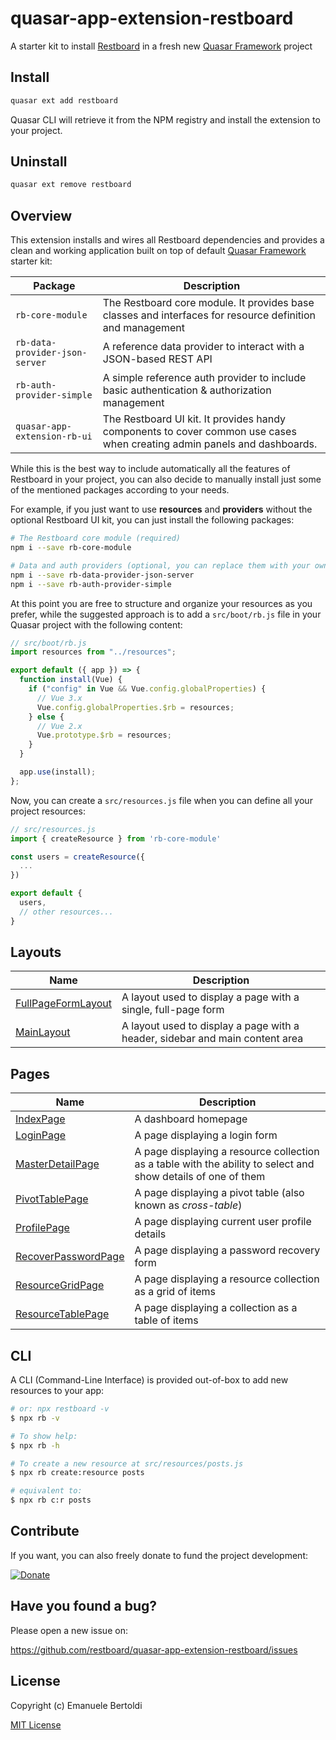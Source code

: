 # quasar-app-extension-restboard

A starter kit to install [Restboard](https://restboard.github.io/) in a fresh new [Quasar Framework](https://donate.quasar.dev) project

## Install

```bash
quasar ext add restboard
```

Quasar CLI will retrieve it from the NPM registry and install the extension to your project.

## Uninstall

```bash
quasar ext remove restboard
```

## Overview

This extension installs and wires all Restboard dependencies and provides
a clean and working application built on top of default [Quasar Framework](https://quasar.dev)
starter kit:

| Package                        | Description                                                                                                             |
| ------------------------------ | ----------------------------------------------------------------------------------------------------------------------- |
| `rb-core-module`               | The Restboard core module. It provides base classes and interfaces for resource definition and management               |
| `rb-data-provider-json-server` | A reference data provider to interact with a JSON-based REST API                                                        |
| `rb-auth-provider-simple`      | A simple reference auth provider to include basic authentication & authorization management                             |
| `quasar-app-extension-rb-ui`   | The Restboard UI kit. It provides handy components to cover common use cases when creating admin panels and dashboards. |

While this is the best way to include automatically all the features of
Restboard in your project, you can also decide to manually install just
some of the mentioned packages according to your needs.

For example, if you just want to use **resources** and **providers** without
the optional Restboard UI kit, you can just install the following packages:

```bash
# The Restboard core module (required)
npm i --save rb-core-module

# Data and auth providers (optional, you can replace them with your owns)
npm i --save rb-data-provider-json-server
npm i --save rb-auth-provider-simple
```

At this point you are free to structure and organize your resources as you
prefer, while the suggested approach is to add a `src/boot/rb.js` file in
your Quasar project with the following content:

```js
// src/boot/rb.js
import resources from "../resources";

export default ({ app }) => {
  function install(Vue) {
    if ("config" in Vue && Vue.config.globalProperties) {
      // Vue 3.x
      Vue.config.globalProperties.$rb = resources;
    } else {
      // Vue 2.x
      Vue.prototype.$rb = resources;
    }
  }

  app.use(install);
};
```

Now, you can create a `src/resources.js` file when you can define all
your project resources:

```js
// src/resources.js
import { createResource } from 'rb-core-module'

const users = createResource({
  ...
})

export default {
  users,
  // other resources...
}
```

## Layouts

| Name                                                                                                                             | Description                                                                  |
| -------------------------------------------------------------------------------------------------------------------------------- | ---------------------------------------------------------------------------- |
| [FullPageFormLayout](https://github.com/restboard/quasar-app-extension-restboard/blob/master/docs/layouts/FullPageFormLayout.md) | A layout used to display a page with a single, full-page form                |
| [MainLayout](https://github.com/restboard/quasar-app-extension-restboard/blob/master/docs/layouts/MainLayout.md)                 | A layout used to display a page with a header, sidebar and main content area |

## Pages

| Name                                                                                                                             | Description                                                                                                   |
| -------------------------------------------------------------------------------------------------------------------------------- | ------------------------------------------------------------------------------------------------------------- |
| [IndexPage](https://github.com/restboard/quasar-app-extension-restboard/blob/master/docs/pages/IndexPage.md)                     | A dashboard homepage |
| [LoginPage](https://github.com/restboard/quasar-app-extension-restboard/blob/master/docs/pages/LoginPage.md)                     | A page displaying a login form |
| [MasterDetailPage](https://github.com/restboard/quasar-app-extension-restboard/blob/master/docs/pages/MasterDetailPage.md)       | A page displaying a resource collection as a table with the ability to select and show details of one of them |
| [PivotTablePage](https://github.com/restboard/quasar-app-extension-restboard/blob/master/docs/pages/PivotTablePage.md)           | A page displaying a pivot table (also known as _cross-table_) |
| [ProfilePage](https://github.com/restboard/quasar-app-extension-restboard/blob/master/docs/pages/ProfilePage.md) | A page displaying current user profile details |
| [RecoverPasswordPage](https://github.com/restboard/quasar-app-extension-restboard/blob/master/docs/pages/RecoverPasswordPage.md) | A page displaying a password recovery form |
| [ResourceGridPage](https://github.com/restboard/quasar-app-extension-restboard/blob/master/docs/pages/ResourceGridPage.md)       | A page displaying a resource collection as a grid of items |
| [ResourceTablePage](https://github.com/restboard/quasar-app-extension-restboard/blob/master/docs/pages/ResourceTablePage.md)     | A page displaying a collection as a table of items |

## CLI

A CLI (Command-Line Interface) is provided out-of-box to add new resources to
your app:

```bash
# or: npx restboard -v
$ npx rb -v

# To show help:
$ npx rb -h 

# To create a new resource at src/resources/posts.js
$ npx rb create:resource posts

# equivalent to:
$ npx rb c:r posts
```

## Contribute

If you want, you can also freely donate to fund the project development:

[![Donate](https://www.paypalobjects.com/en_US/i/btn/btn_donate_SM.gif)](https://paypal.me/EBertoldi)

## Have you found a bug?

Please open a new issue on:

<https://github.com/restboard/quasar-app-extension-restboard/issues>

## License

Copyright (c) Emanuele Bertoldi

[MIT License](http://en.wikipedia.org/wiki/MIT_License)
